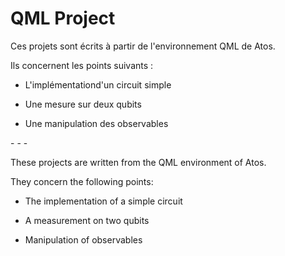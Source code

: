 # QML Project

Ces projets sont écrits à partir de l'environnement QML de Atos.

Ils concernent les points suivants :


- L'implémentationd'un circuit simple

- Une mesure sur deux qubits

- Une manipulation des observables

\- \- \-

These projects are written from the QML environment of Atos.

They concern the following points:

- The implementation of a simple circuit

- A measurement on two qubits

- Manipulation of observables

